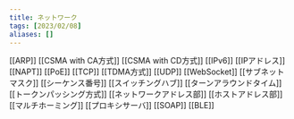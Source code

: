 ```yaml
---
title: ネットワーク
tags: [2023/02/08]
aliases: []
---
```


[[ARP]]
[[CSMA with CA方式]]
[[CSMA with CD方式]]
[[IPv6]]
[[IPアドレス]]
[[NAPT]]
[[PoE]]
[[TCP]]
[[TDMA方式]]
[[UDP]]
[[WebSocket]]
[[サブネットマスク]]
[[シーケンス番号]]
[[スイッチングハブ]]
[[ターンアラウンドタイム]]
[[トークンパッシング方式]]
[[ネットワークアドレス部]]
[[ホストアドレス部]]
[[マルチホーミング]]
[[プロキシサーバ]]
[[SOAP]]
[[BLE]]